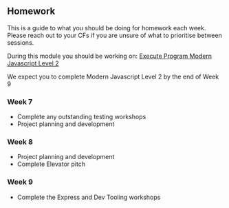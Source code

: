 ## Homework 

This is a guide to what you should be doing for homework each week. Please reach out to your CFs if you are unsure of what to prioritise between sessions.


During this module you should be working on: [Execute Program Modern Javascript Level 2](https://www.executeprogram.com)

   We expect you to complete Modern Javascript Level 2 by the end of Week 9

### Week 7

- Complete any outstanding testing workshops
- Project planning and development


### Week 8

- Project planning and development
- Complete Elevator pitch

### Week 9

- Complete the Express and Dev Tooling workshops
